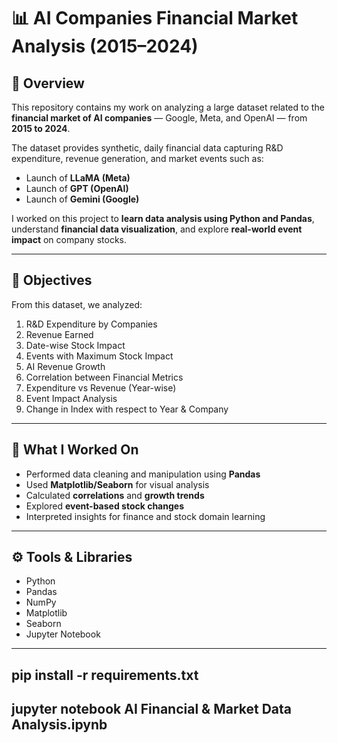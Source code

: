 # 📊 AI Companies Financial Market Analysis (2015–2024)

## 📘 Overview
This repository contains my work on analyzing a large dataset related to the **financial market of AI companies** — Google, Meta, and OpenAI — from **2015 to 2024**.

The dataset provides synthetic, daily financial data capturing R&D expenditure, revenue generation, and market events such as:
- Launch of **LLaMA (Meta)**
- Launch of **GPT (OpenAI)**
- Launch of **Gemini (Google)**

I worked on this project to **learn data analysis using Python and Pandas**, understand **financial data visualization**, and explore **real-world event impact** on company stocks.

---

## 🎯 Objectives
From this dataset, we analyzed:
1. R&D Expenditure by Companies  
2. Revenue Earned  
3. Date-wise Stock Impact  
4. Events with Maximum Stock Impact  
5. AI Revenue Growth  
6. Correlation between Financial Metrics  
7. Expenditure vs Revenue (Year-wise)  
8. Event Impact Analysis  
9. Change in Index with respect to Year & Company  

---

## 🧠 What I Worked On
- Performed data cleaning and manipulation using **Pandas**
- Used **Matplotlib/Seaborn** for visual analysis
- Calculated **correlations** and **growth trends**
- Explored **event-based stock changes**
- Interpreted insights for finance and stock domain learning

---

## ⚙️ Tools & Libraries
- Python  
- Pandas  
- NumPy  
- Matplotlib  
- Seaborn  
- Jupyter Notebook  

---

## pip install -r requirements.txt
## jupyter notebook AI Financial & Market Data Analysis.ipynb

